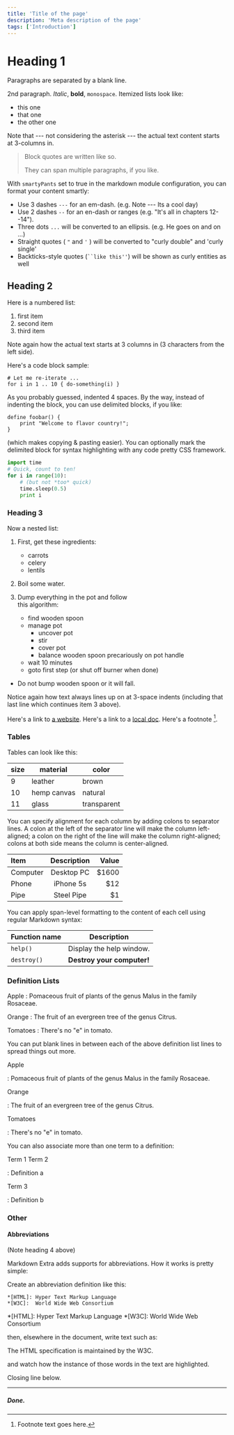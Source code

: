 ```yaml
---
title: 'Title of the page'
description: 'Meta description of the page'
tags: ['Introduction']
---
```


# Heading 1 #

Paragraphs are separated by a blank line.

2nd paragraph. *Italic*, **bold**, `monospace`. Itemized lists
look like:

* this one
* that one
* the other one

Note that --- not considering the asterisk --- the actual text
content starts at 3-columns in.

> Block quotes are
> written like so.
>
> They can span multiple paragraphs,
> if you like.

With `smartyPants` set to true in the markdown module configuration, you can
format your content smartly:

- Use 3 dashes `---` for an em-dash. (e.g. Note --- Its a cool day)
- Use 2 dashes `--` for an en-dash or ranges (e.g. "It's all in chapters 12--14").
- Three dots `...` will be converted to an ellipsis. (e.g. He goes on and on ...)
- Straight quotes ( `"` and `'` ) will be converted to "curly double" and 'curly single'
- Backticks-style quotes (<code>``like this''</code>) will be shown as curly entities as well


## Heading 2 ##

Here is a numbered list:

1. first item
2. second item
3. third item

Note again how the actual text starts at 3 columns in (3 characters
from the left side).

Here's a code block sample:

    # Let me re-iterate ...
    for i in 1 .. 10 { do-something(i) }

As you probably guessed, indented 4 spaces. By the way, instead of
indenting the block, you can use delimited blocks, if you like:

~~~
define foobar() {
    print "Welcome to flavor country!";
}
~~~

(which makes copying & pasting easier). You can optionally mark the
delimited block for syntax highlighting with any code pretty CSS framework.

~~~python
import time
# Quick, count to ten!
for i in range(10):
    # (but not *too* quick)
    time.sleep(0.5)
    print i
~~~


### Heading 3 ###

Now a nested list:

1. First, get these ingredients:
    - carrots
    - celery
    - lentils

2. Boil some water.

3. Dump everything in the pot and follow  
   this algorithm:
    - find wooden spoon
    - manage pot
        - uncover pot
        - stir
        - cover pot
        - balance wooden spoon precariously on pot handle
    - wait 10 minutes
    - goto first step (or shut off burner when done)

* Do not bump wooden spoon or it will fall.

Notice again how text always lines up on at 3-space indents (including
that last line which continues item 3 above).

Here's a link to [a website](https://foo.bar). Here's a link to a [local
doc](local-doc.html). Here's a footnote [^1].

[^1]: Footnote text goes here.

### Tables ###

Tables can look like this:

| size | material    | color       |
|------|-------------|-------------|
| 9    | leather     | brown       |
| 10   | hemp canvas | natural     |
| 11   | glass       | transparent |

You can specify alignment for each column by adding colons to separator lines.
A colon at the left of the separator line will make the column left-aligned; a
colon on the right of the line will make the column right-aligned; colons at both
side means the column is center-aligned.

| Item     | Description | Value |
|:---------|:-----------:|------:|
| Computer | Desktop PC  | $1600 |
| Phone    |  iPhone 5s  |   $12 |
| Pipe     | Steel Pipe  |    $1 |

You can apply span-level formatting to the content of each cell using regular Markdown syntax:

| Function name | Description                |
|---------------|----------------------------|
| `help()`      | Display the help window.   |
| `destroy()`   | **Destroy your computer!** |

### Definition Lists ###

Apple
: Pomaceous fruit of plants of the genus Malus in
the family Rosaceae.

Orange
: The fruit of an evergreen tree of the genus Citrus.

Tomatoes
: There's no "e" in tomato.

You can put blank lines in between each of the above definition list lines to spread things
out more.

Apple

:   Pomaceous fruit of plants of the genus Malus in
the family Rosaceae.

Orange

:   The fruit of an evergreen tree of the genus Citrus.

Tomatoes

: There's no "e" in tomato.

You can also associate more than one term to a definition:

Term 1
Term 2

:   Definition a

Term 3

:   Definition b


### Other ###

#### Abbreviations ####

(Note heading 4 above)

Markdown Extra adds supports for abbreviations. How it works is pretty simple:

Create an abbreviation definition like this:
~~~
*[HTML]: Hyper Text Markup Language
*[W3C]:  World Wide Web Consortium
~~~

*[HTML]: Hyper Text Markup Language
*[W3C]:  World Wide Web Consortium

then, elsewhere in the document, write text such as:

The HTML specification
is maintained by the W3C.

and watch how the instance of those words in the text are highlighted.

Closing line below.

---

##### Done. #####
